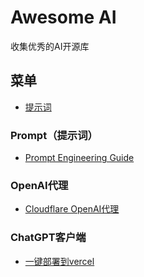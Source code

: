 # Awesome AI
收集优秀的AI开源库

## 菜单
- [提示词](#Prompt（提示词）)

### Prompt（提示词）
- [Prompt Engineering Guide](https://github.com/dair-ai/Prompt-Engineering-Guide)


### OpenAI代理
- [Cloudflare OpenAI代理](https://github.com/x-dr/chatgptProxyAPI)

### ChatGPT客户端
- [一键部署到vercel]([https://github.com/x-dr/chatgptProxyAPI](https://github.com/Yidadaa/ChatGPT-Next-Web))
